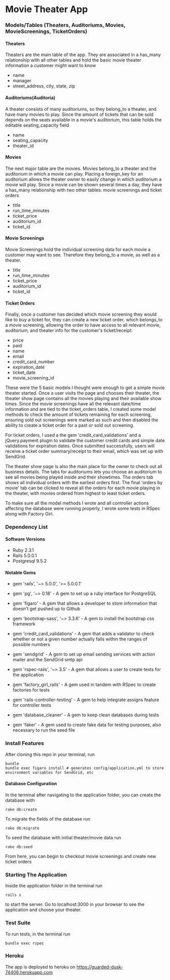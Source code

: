 # Movie Theater App

### Models/Tables (Theaters, Auditoriums, Movies, MovieScreenings, TicketOrders)

#### Theaters 
Theaters are the main table of the app. They are associated in a has_many relationship with all other tables and hold the basic movie theater information a customer might want to know
* name
* manager
* street_address, city, state, zip

#### Auditoriums(Auditoria)
A theater consists of many auditoriums, so they belong_to a theater, and have many movies to play. Since the amount of tickets that can be sold depends on the seats available in a movie's auditorium, this table holds the editable seating_capacity field 
* name
* seating_capacity
* theater_id

#### Movies
The next major table are the movies. Movies belong_to a theater and the auditorium in which a movie can play. Placing a foreign_key for an auditorium allows the theater owner to easily change in which auditorium a movie will play. Since a movie can be shown several times a day, they have a has_many relationship with two other tables: movie screenings and ticket orders 
* title
* run_time_minutes
* ticket_price
* auditorium_id
* ticket_id

#### Movie Screenings
Movie Screenings hold the individual screening data for each movie a customer may want to see. Therefore they belong_to a movie, as well as a theater. 
* title
* run_time_minutes
* ticket_price
* auditorium_id
* ticket_id

#### Ticket Orders
Finally, once a customer has decided which movie screening they would like to buy a ticket for, they can create a new ticket order, which belongs_to a movie screening, allowing the order to have access to all relevant movie, auditorium, and theater info for the customer's ticket/receipt.
* price
* paid
* name
* email
* credit_card_number
* expiration_date
* ticket_date
* movie_screening_id

These were the 5 basic models I thought were enough to get a simple movie theater started. Once a user visits the page and chooses their theater, the theater show page contains all the movies playing and their available show times. Since the movie screenings have all the relevant date/time information and are tied to the ticket_orders table, I created some model methods to check the amount of tickets remaining for each screening, ensuring sold out screenings were marked as such and then disabled the ability to create a ticket order for a past or sold out screening. 

For ticket orders, I used a the gem 'credit_card_validations' and a jQuery.payment plugin to validate the customer credit cards and simple date validations for expiration dates. Once submitted successfully, users will receive a ticket order summary/receipt to their email, which was set up with SendGrid.

The theater show page is also the main place for the owner to check out all business details. The tabs for auditoriums lets you choose an auditorium to see all movies being played inside and their showtimes. The orders tab shows all individual orders with the earliest orders first. The final 'orders by movie' tab can be clicked to reveal all the orders for each movie playing in the theater, with movies ordered from highest to least ticket orders.

To make sure all the model methods I wrote and all controller actions affecting the database were running properly, I wrote some tests in RSpec along with Factory Girl.

### Dependency List

#### Software Versions

* Ruby 2.3.1
* Rails 5.0.0.1
* Postgresql 9.5.2

#### Notable Gems


* gem 'rails', '~> 5.0.0', '>= 5.0.0.1'
* gem 'pg', '~> 0.18' - A gem to set up a ruby interface for PostgreSQL
* gem 'figaro' - A gem that allows a developer to store information that doesn't get pushed up to Github

* gem 'bootstrap-sass', '~> 3.3.6' - A gem to install the bootstrap css framework
* gem 'credit_card_validations' - A gem that adds a validator to check whether or not a given number actually falls within the ranges of possible numbers
* gem 'sendgrid' - A gem to set up email sending services with action mailer and the SendGrid smtp api

* gem 'rspec-rails', '~> 3.5' - A gem that allows a user to create tests for the application
* gem 'factory_girl_rails' - A gem used in tandem with RSpec to create factories for tests
* gem 'rails-controller-testing' - A gem to help integrate assigns feature for controller tests
* gem 'database_cleaner' - A gem to keep clean databases during tests
* gem 'faker' - A gem used to create fake data for 
testing purposes, also necessary to run the seed file


### Install Features

After cloning this repo in your terminal, run
```terminal
bundle
bundle exec figaro install # generates config/application.yml to store environment variables for SendGrid, etc
```

#### Database Configuration

In the terminal after navigating to the application folder, you can create the database with
```terminal
rake db:create
```
To migrate the fields of the database run
```terminal
rake db:migrate
```
To seed the database with initial theater/movie data run
```terminal
rake db:seed
```
From here, you can begin to checkout movie screenings and create new ticket orders

### Starting The Application

Inside the application folder in the terminal run
```terminal
rails s
```
to start the server. Go to localhost:3000 in your browser to see the application and choose your theater.

### Test Suite 
To run tests, in the terminal run
```terminal
bundle exec rspec
```
### Heroku
The app is deployed to heroku on https://guarded-dusk-74406.herokuapp.com

